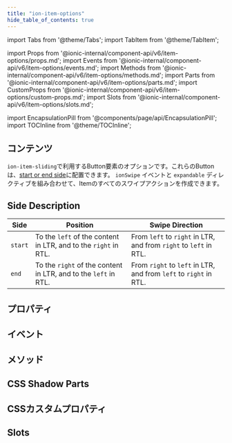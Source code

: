 ```yaml
---
title: "ion-item-options"
hide_table_of_contents: true
---
```

import Tabs from '@theme/Tabs';
import TabItem from '@theme/TabItem';

import Props from '@ionic-internal/component-api/v6/item-options/props.md';
import Events from '@ionic-internal/component-api/v6/item-options/events.md';
import Methods from '@ionic-internal/component-api/v6/item-options/methods.md';
import Parts from '@ionic-internal/component-api/v6/item-options/parts.md';
import CustomProps from '@ionic-internal/component-api/v6/item-options/custom-props.md';
import Slots from '@ionic-internal/component-api/v6/item-options/slots.md';

<head>
  <title>ion-item-options: Option Button Components for Ionic Apps</title>
  <meta name="description" content="ion-item-optionsはion-item-slidingのためのものです。このオプションボタンは、開始側と終了側のどちらにも配置することができます。Ionicアプリでの使用については、こちらをご覧ください。" />
</head>

import EncapsulationPill from '@components/page/api/EncapsulationPill';
import TOCInline from '@theme/TOCInline';



<h2 className="table-of-contents__title">コンテンツ</h2>

<TOCInline
  toc={toc}
  maxHeadingLevel={2}
/>



`ion-item-sliding`で利用するButton要素のオプションです。これらのButtonは、[start or end side](#side-description)に配置できます。
`ionSwipe` イベントと `expandable` ディレクティブを組み合わせて、Itemのすべてのスワイプアクションを作成できます。


## Side Description

| Side    | Position                                                        | Swipe Direction                                                   |
|---------|-----------------------------------------------------------------|-------------------------------------------------------------------|
| `start` | To the `left` of the content in LTR, and to the `right` in RTL. | From `left` to `right` in LTR, and from `right` to `left` in RTL. |
| `end`   | To the `right` of the content in LTR, and to the `left` in RTL. | From `right` to `left` in LTR, and from `left` to `right` in RTL. |




## プロパティ
<Props />

## イベント
<Events />

## メソッド
<Methods />

## CSS Shadow Parts
<Parts />

## CSSカスタムプロパティ
<CustomProps />

## Slots
<Slots />